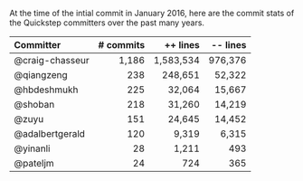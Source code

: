 At the time of the intial commit in January 2016, here are the commit stats of the Quickstep committers over the past many years.

| **Committer**   | **# commits**    | **++ lines**      | **-- lines**      |
| :-------------- |-----------------:|------------------:|------------------:|
| @craig-chasseur | 1,186            | 1,583,534         | 976,376           |
| @qiangzeng      | 238              | 248,651           | 52,322            |
| @hbdeshmukh     | 225              | 32,064            | 15,667            |
| @shoban         | 218              | 31,260            | 14,219            |
| @zuyu           | 151              | 24,645            | 14,452            |
| @adalbertgerald | 120              | 9,319             | 6,315             |
| @yinanli        | 28               | 1,211             | 493               |
| @pateljm        | 24               | 724               | 365               |
